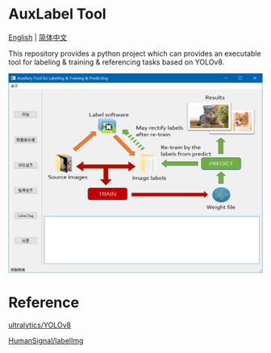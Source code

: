 # AuxLabel Tool
[English](./README.md) | [简体中文](./README_CN.md)

This repository provides a python project which can provides an executable tool for labeling &amp; training &amp; referencing tasks based on YOLOv8.

![image2](./resources/2.png)



# Reference

[ultralytics/YOLOv8](https://github.com/ultralytics/ultralytics)

[HumanSignal/labelImg](https://github.com/HumanSignal/labelImg)

